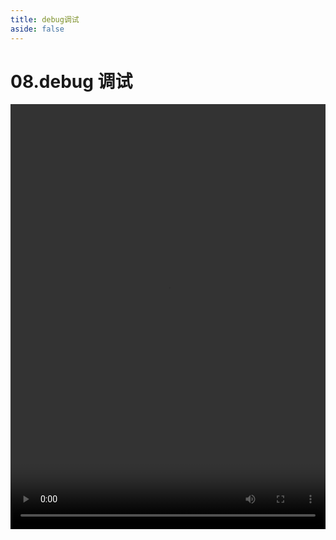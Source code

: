 ```yaml
---
title: debug调试
aside: false
---
```


# 08.debug 调试

<video autoplay src="http://qn.chinavanes.com/sass/sass-08-debug调试.mp4" controls controlsList="nodownload" width="100%" height="680"/>
